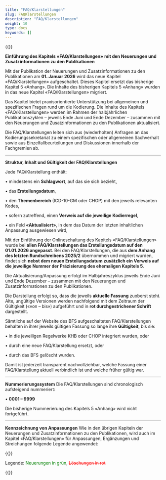 ```yaml
---
title: "FAQ/Klarstellungen"
slug: FAQKlarstellungen
description: "FAQ/Klarstellungen"
weight: 10
type: docs
keywords: []
---
```


{{<printButton>}}


**Einführung des Kapitels «FAQ/Klarstellungen» mit den Neuerungen und Zusatzinformationen zu den Publikationen**

Mit der Publikation der Neuerungen und Zusatzinformationen zu den Publikationen am **01. Januar 2026** wird das neue Kapitel «FAQ/Klarstellungen» aufgeschaltet.
Dieses Kapitel ersetzt das bisherige Kapitel 5 «Anhang».
Die Inhalte des bisherigen Kapitels 5 «Anhang» wurden in das neue Kapitel «FAQ/Klarstellungen» migriert.
  
Das Kapitel bietet praxisorientierte Unterstützung bei allgemeinen und spezifischen Fragen rund um die Kodierung.
Die Inhalte des Kapitels «FAQ/Klarstellungen» werden im Rahmen der halbjährlichen Publikationszyklen – jeweils Ende Juni und Ende Dezember – zusammen mit den Neuerungen und Zusatzinformationen zu den Publikationen aktualisiert.
  
Die FAQ/Klarstellungen leiten sich aus (wiederholten) Anfragen an das Kodierungssekretariat zu einem spezifischen oder allgemeinen Sachverhalt sowie aus Einzelfallbeurteilungen und Diskussionen innerhalb der Fachgremien ab.
________________________________________

**Struktur, Inhalt und Gültigkeit der FAQ/Klarstellungen**
  
Jede FAQ/Klarstellung enthält:
  
•	mindestens ein **Schlagwort**, auf das sie sich bezieht,
  
•	das **Erstellungsdatum**,
  
•	den **Themenbereich** (ICD-10-GM oder CHOP) mit den jeweils relevanten Kodes,
  
•	sofern zutreffend, einen **Verweis auf die jeweilige Kodierregel**,
  
•	ein Feld **«Aktualisiert»**, in dem das Datum der letzten inhaltlichen Anpassung ausgewiesen wird,
  
Mit der Einführung der Onlineschaltung des Kapitels «FAQ/Klarstellungen» wurde bei **allen FAQ/Klarstellungen das Erstellungsdatum auf den 01.01.2026 angepasst**.
Bei den FAQ/Klarstellungen, die aus **dem Anhang des letzten Rundschreibens 2025/2** übernommen und migriert wurden, findet sich **nebst dem neuen Erstellungsdatum zusätzlich ein Verweis auf die jeweilige Nummer der Präzisierung des ehemaligen Kapitels 5**.
  
Die Aktualisierung/Anpassung erfolgt im Halbjahreszyklus jeweils Ende Juni und Ende Dezember – zusammen mit den Neuerungen und Zusatzinformationen zu den Publikationen.
  
Die Darstellung erfolgt so, dass die jeweils **aktuelle Fassung** zuoberst steht.
Alte, ungültige Versionen werden nachfolgend mit dem Zeitraum der Gültigkeit («von – bis») aufgeführt und in **rot durchgestrichener Schrift** dargestellt.
  
Sämtliche auf der Website des BFS aufgeschalteten FAQ/Klarstellungen behalten in ihrer jeweils gültigen Fassung so lange ihre **Gültigkeit**, bis sie:
  
•	in die jeweiligen Regelwerke KHB oder CHOP integriert wurden, oder
  
•	durch eine neue FAQ/Klarstellung ersetzt, oder
  
•	durch das BFS gelöscht wurden.
  
Damit ist jederzeit transparent nachvollziehbar, welche Fassung einer FAQ/Klarstellung aktuell verbindlich ist und welche früher gültig war.
  
________________________________________

**Nummerierungssystem**
Die FAQ/Klarstellungen sind chronologisch aufsteigend nummeriert:
  
•	**0001 – 9999**
  
Die bisherige Nummerierung des Kapitels 5 «Anhang» wird nicht fortgeführt.
  
________________________________________
  
**Kennzeichnung von Anpassungen**
Wie in den übrigen Kapiteln der Neuerungen und Zusatzinformationen zu den Publikationen, wird auch im Kapitel «FAQ/Klarstellungen» für Anpassungen, Ergänzungen und Streichungen folgende Legende angewendet:
  

{{<markdown>}}
  
Legende: <font color="green">Neuerungen in grün</font>, <font color="red">~~Löschungen in rot~~</font>


{{</markdown>}}
